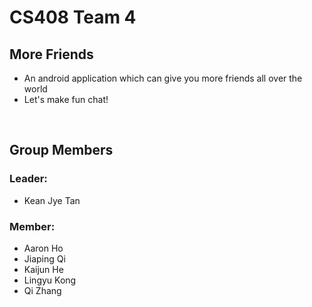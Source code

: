 CS408 Team 4
==============
## More Friends
+ An android application which can give you more friends all over the world<br />
+ Let's make fun chat!<br />
<br />

## Group Members
### Leader: 
+ Kean Jye Tan<br />
### Member: 
+ Aaron Ho<br />
+ Jiaping Qi<br />
+ Kaijun He<br />
+ Lingyu Kong<br />
+ Qi Zhang<br />
		
